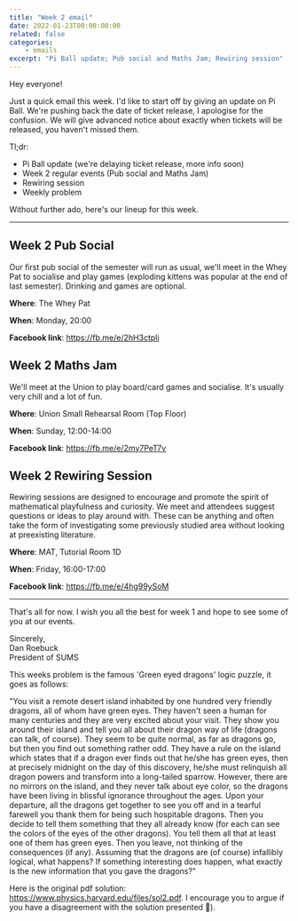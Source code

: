 ```yaml
---
title: "Week 2 email"
date: 2022-01-23T00:00:00:00
related: false
categories:
    - emails
excerpt: "Pi Ball update; Pub social and Maths Jam; Rewiring session"
---
```


Hey everyone!

Just a quick email this week. I'd like to start off by giving an update on Pi Ball. We're pushing back the date of ticket release, I apologise for the confusion. We will give advanced notice about exactly when tickets will be released, you haven't missed them.


Tl;dr:
- Pi Ball update (we're delaying ticket release, more info soon)
- Week 2 regular events (Pub social and Maths Jam)
- Rewiring session
- Weekly problem

Without further ado, here's our lineup for this week.

----------------

## Week 2 Pub Social

Our first pub social of the semester will run as usual, we'll meet in the Whey Pat to socialise and play games (exploding kittens was popular at the end of last semester). Drinking and games are optional.

**Where**: The Whey Pat

**When**: Monday, 20:00

**Facebook link**: <https://fb.me/e/2hH3ctpli>

## Week 2 Maths Jam

We'll meet at the Union to play board/card games and socialise. It's usually very chill and a lot of fun.

**Where**: Union Small Rehearsal Room (Top Floor)

**When**: Sunday, 12:00-14:00

**Facebook link**: <https://fb.me/e/2my7PeT7v>

## Week 2 Rewiring Session

Rewiring sessions are designed to encourage and promote the spirit of mathematical playfulness and curiosity. We meet and attendees suggest questions or ideas to play around with. These can be anything and often take the form of investigating some previously studied area without looking at preexisting literature.

**Where**: MAT, Tutorial Room 1D

**When**: Friday, 16:00-17:00

**Facebook link**: <https://fb.me/e/4hg99ySoM>

------------

That's all for now. I wish you all the best for week 1 and hope to see some of you at our events.

Sincerely, <br>
Dan Roebuck <br>
President of SUMS

This weeks problem is the famous 'Green eyed dragons' logic puzzle, it goes as follows:

"You visit a remote desert island inhabited by one hundred very friendly dragons, all of whom have green eyes. They haven't seen a human for many centuries and they are very excited about your visit. They show you around their island and tell you all about their dragon way of life (dragons can talk, of course).
They seem to be quite normal, as far as dragons go, but then you find out something rather odd. They have a rule on the island which states that if a dragon ever finds out that he/she has green eyes, then at precisely midnight on the day of this discovery, he/she must relinquish all dragon powers and transform into a long-tailed sparrow. However, there are no mirrors on the island, and they never talk about eye color, so the dragons have been living in blissful ignorance throughout the ages.
Upon your departure, all the dragons get together to see you off and in a tearful farewell you thank them for being such hospitable dragons. Then you decide to tell them something that they all already know (for each can see the colors of the eyes of the other dragons). You tell them all that at least one of them has green eyes. Then you leave, not thinking of the consequences (if any).
Assuming that the dragons are (of course) infallibly logical, what happens? If something interesting does happen, what exactly is the new information that you gave the dragons?"

Here is the original pdf solution: <https://www.physics.harvard.edu/files/sol2.pdf>. I encourage you to argue if you have a disagreement with the solution presented 🙂).

